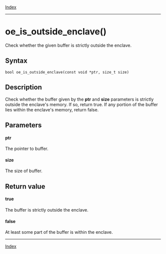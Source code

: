 [Index](index.md)

---
# oe_is_outside_enclave()

Check whether the given buffer is strictly outside the enclave.

## Syntax

    bool oe_is_outside_enclave(const void *ptr, size_t size)
## Description 

Check whether the buffer given by the **ptr** and **size** parameters is strictly outside the enclave's memory. If so, return true. If any portion of the buffer lies within the enclave's memory, return false.



## Parameters

#### ptr

The pointer to buffer.

#### size

The size of buffer.

## Return value

#### true

The buffer is strictly outside the enclave.

#### false

At least some part of the buffer is within the enclave.

---
[Index](index.md)

